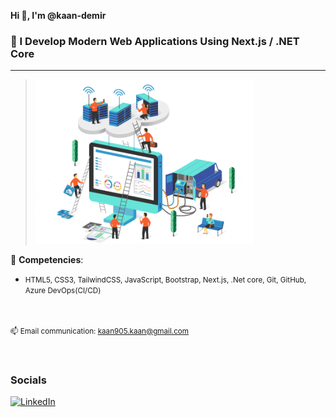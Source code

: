 

  **Hi 👋, I'm @kaan-demir**

### 🚀 I Develop Modern Web Applications Using Next.js / .NET Core
---
> <img src="https://github.com/Kaan-demir/kaan-demir/raw/master/software-gif.gif" width="350" >
👀 **Competencies**:
 - <small>HTML5, CSS3, TailwindCSS, JavaScript,
  Bootstrap, Next.js, .Net core, Git, GitHub, Azure DevOps(CI/CD)</small>

<br><br><small>📫 Email communication: <a href="mailto:kaan905.kaan@gmail.com">kaan905.kaan@gmail.com</a></small>
<br><br><br>
### Socials
[![LinkedIn](https://img.shields.io/badge/-LinkedIn-blue?style=flat&logo=Linkedin&logoColor=white)](https://www.linkedin.com/in/kaan-dmr)



